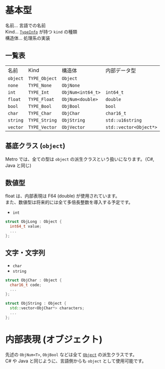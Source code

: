 # 基本型

名前... 言語での名前 <br>
Kind... [`TypeInfo`](/include/TypeInfo.h) が持つ `kind` の種類 <br>
構造体... 処理系の実装

## 一覧表

| | | | |
|-|-|-|-|
| 名前      | Kind          | 構造体   | 内部データ型
| `object`  | `TYPE_Object` | `Object`          |
| `none`    | `TYPE_None`   | `ObjNone`         |
| `int`     | `TYPE_Int`    | `ObjNum<int64_t>` | `int64_t`
| `float`   | `TYPE_Float`  | `ObjNum<double>`  | `double`
| `bool`    | `TYPE_Bool`   | `ObjBool`         | `bool`
| `char`    | `TYPE_Char`   | `ObjChar`         | `char16_t`
| `string`  | `TYPE_String` | `ObjString`       | `std::u16string`
| `vector`  | `TYPE_Vector` | `ObjVector`       | `std::vector<Object*>`

## 基底クラス (`object`)
Metro では、全ての型は `object` の派生クラスという扱いになります。（C#, Java と同じ)

## 数値型

float は、内部表現は F64 (double) が使用されています。<br>
また、数値型は将来的には全て多倍長整数を導入する予定です。<br>

- `int` <br>

```cpp
struct ObjLong : Object {
  int64_t value;
  ...
};
```

## 文字・文字列
- `char`
- `string`
```cpp
struct ObjChar : Object {
  char16_t code;
  ...
};

struct ObjString : Object {
  std::vector<ObjChar*> characters;
  ...
};
```






# 内部表現 (オブジェクト)
先述の `ObjNum<T>`, `ObjBool` などは全て [`Object`](/include/Object.h) の派生クラスです。<br>
C# や Java と同じように、言語側からも `object` として使用可能です。<br>

